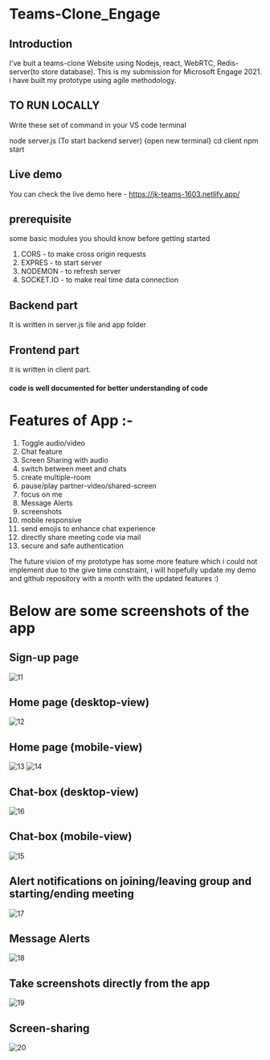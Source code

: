 # Teams-Clone_Engage

## Introduction

I've buit a teams-clone Website using Nodejs, react, WebRTC, Redis-server(to store database).
This is my submission for Microsoft Engage 2021.
i have built my prototype using agile methodology.

## TO RUN LOCALLY
Write these set of command in your VS code terminal

node server.js (To start backend server)
{open new terminal}
cd client
npm start

## Live demo
You can check the live demo here - https://jk-teams-1603.netlify.app/

## prerequisite
some basic modules you should know before getting started

1. CORS - to make cross origin requests
2. EXPRES - to start server
3. NODEMON - to refresh server
4. SOCKET.IO - to make real time data connection

## Backend part

It is written in server.js file and app folder

## Frontend part

it is written in client part.

#### code is well documented for better understanding of code

# Features of App :-
1. Toggle audio/video
2. Chat feature
3. Screen Sharing with audio
4. switch between meet and chats
5. create multiple-room
6. pause/play partner-video/shared-screen
7. focus on me
8. Message Alerts
9. screenshots
10. mobile responsive
11. send emojis to enhance chat experience
12. directly share meeting code via mail
13. secure and safe authentication

The future vision of my prototype has some more feature which i could not implement due to the give time constraint,
i will hopefully update my demo and github repository with a month with the updated features :)

# Below are some screenshots of the app
## Sign-up page
![11](https://user-images.githubusercontent.com/68242845/125506626-17e3d278-a0ce-420a-80a9-930fe2b7ecf1.PNG)



## Home page (desktop-view)
![12](https://user-images.githubusercontent.com/68242845/125506940-85a38d21-66ee-4a73-b4ff-44d15ef6ed98.PNG)



##  Home page (mobile-view)
![13](https://user-images.githubusercontent.com/68242845/125506648-3ab82c4f-50b5-47d8-b6e2-316aa63d83c1.PNG)
![14](https://user-images.githubusercontent.com/68242845/125506653-42474504-2225-4018-9e44-d5d2a1d1aa9b.PNG)


## Chat-box (desktop-view)
![16](https://user-images.githubusercontent.com/68242845/125506674-81be36a6-dcb3-4241-99b0-41b75b2028e2.PNG)


## Chat-box (mobile-view)
![15](https://user-images.githubusercontent.com/68242845/125506667-ceb5438d-5812-4220-a885-11b6bcf5e3f9.PNG)

## Alert notifications on joining/leaving group and starting/ending meeting
![17](https://user-images.githubusercontent.com/68242845/125506680-d365c4b5-d64f-4a94-8d3f-2dfcb25c6d88.PNG)

## Message Alerts
![18](https://user-images.githubusercontent.com/68242845/125506690-2f5abde9-651c-4aa3-91c5-627648f36df4.PNG)

## Take screenshots directly from the app
![19](https://user-images.githubusercontent.com/68242845/125507009-bfea5e64-a79d-4efb-9a3f-79e2e26ce5b1.PNG)

## Screen-sharing
![20](https://user-images.githubusercontent.com/68242845/125506724-1cd9bdc5-4bf1-4425-bf29-7cc23c067381.PNG)





